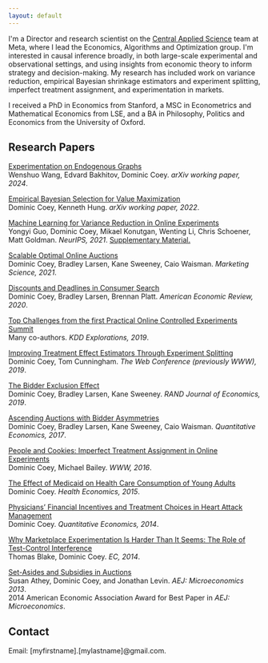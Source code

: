```yaml
---
layout: default
---
```


I'm a Director and research scientist on the [Central Applied Science](https://research.fb.com/category/data-science/) team at Meta, where I lead the Economics, Algorithms and Optimization group. I'm interested in causal inference broadly, in both large-scale experimental and observational settings, and using insights from economic theory to inform strategy and decision-making. My research has included work on variance reduction, empirical Bayesian shrinkage estimators and experiment splitting, imperfect treatment assignment, and experimentation in markets.

I received a PhD in Economics from Stanford, a MSC in Econometrics and Mathematical Economics from LSE, and a BA in Philosophy, Politics and Economics from the University of Oxford.


## Research Papers
[Experimentation on Endogenous Graphs](https://arxiv.org/abs/2410.09267) <br/>
Wenshuo Wang, Edvard Bakhitov, Dominic Coey. _arXiv working paper, 2024_.

[Empirical Bayesian Selection for Value Maximization](https://arxiv.org/abs/2210.03905) <br/>
Dominic Coey, Kenneth Hung. _arXiv working paper, 2022_.

[Machine Learning for Variance Reduction in Online Experiments](/assets/papers/variance_reduction.pdf) <br/>
Yongyi Guo, Dominic Coey, Mikael Konutgan, Wenting Li, Chris Schoener, Matt Goldman. _NeurIPS, 2021_. [Supplementary Material.](/assets/papers/variance_reduction_supplement.pdf)

[Scalable Optimal Online Auctions](/assets/papers/optimal_online_auctions.pdf) <br/>
Dominic Coey, Bradley Larsen, Kane Sweeney, Caio Waisman. _Marketing Science, 2021_.

[Discounts and Deadlines in Consumer Search](/assets/papers/deadlines.pdf) <br/>
Dominic Coey, Bradley Larsen, Brennan Platt. _American Economic Review, 2020_.

[Top Challenges from the first Practical Online Controlled Experiments Summit](/assets/papers/challenges.pdf) <br/>
Many co-authors. _KDD Explorations, 2019_.

[Improving Treatment Effect Estimators Through Experiment Splitting](/assets/papers/experiment_splitting.pdf) <br/>
Dominic Coey, Tom Cunningham. _The Web Conference (previously WWW), 2019_.

[The Bidder Exclusion Effect](/assets/papers/bidder_exclusion.pdf) <br/>
Dominic Coey, Bradley Larsen, Kane Sweeney. _RAND Journal of Economics, 2019_. 

[Ascending Auctions with Bidder Asymmetries](/assets/papers/ascending_asymmetries.pdf) <br/>
Dominic Coey, Bradley Larsen, Kane Sweeney, Caio Waisman. _Quantitative Economics, 2017_.

[People and Cookies: Imperfect Treatment Assignment in Online Experiments](/assets/papers/imperfect_treatment_assignment.pdf) <br/>
Dominic Coey, Michael Bailey. _WWW, 2016_.

[The Effect of Medicaid on Health Care Consumption of Young Adults](/assets/papers/medicaid.pdf) <br/>
Dominic Coey. _Health Economics, 2015_.

[Physicians’ Financial Incentives and Treatment Choices in Heart Attack Management](/assets/papers/physician_incentives.pdf) <br/>
Dominic Coey. _Quantitative Economics, 2014_.

[Why Marketplace Experimentation Is Harder Than It Seems: The Role of Test-Control Interference](/assets/papers/marketplace_experiments.pdf) <br/>
Thomas Blake, Dominic Coey. _EC, 2014_.

[Set-Asides and Subsidies in Auctions](/assets/papers/setasides_subsidies.pdf) <br/>
Susan Athey, Dominic Coey, and Jonathan Levin. _AEJ: Microeconomics 2013_. <br/>
2014 American Economic Association Award for Best Paper in _AEJ: Microeconomics_.

<!-- ## Working Papers -->

## Contact
Email: [myfirstname].[mylastname]@gmail.com.
